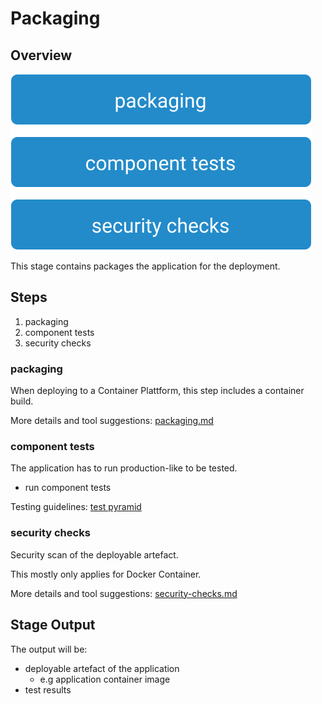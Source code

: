 # Packaging

## Overview

![Packaging Stage](images/packaging.svg)

This stage contains packages the application for the deployment.

## Steps

1. packaging
2. component tests
3. security checks

### packaging

When deploying to a Container Plattform, this step includes a container build.

More details and tool suggestions: [packaging.md](packaging.md)

### component tests

The application has to run production-like to be tested.

* run component tests

Testing guidelines: [test pyramid](../../best-practices.md#testing)

### security checks

Security scan of the deployable artefact.

This mostly only applies for Docker Container.

More details and tool suggestions: [security-checks.md](security-checks.md)

## Stage Output

The output will be:

* deployable artefact of the application
  * e.g application container image
* test results
